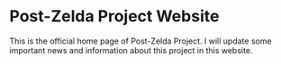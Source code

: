 Post-Zelda Project Website
=============================
This is the official home page of Post-Zelda Project.
I will update some important news and information about this project in this website.
